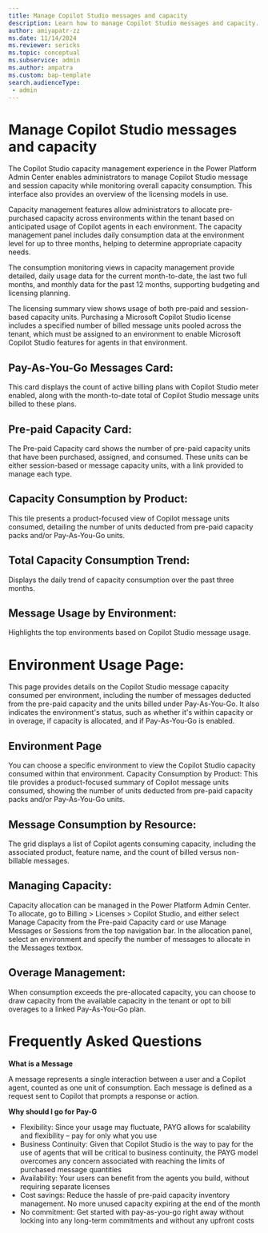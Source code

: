 ```yaml
---
title: Manage Copilot Studio messages and capacity 
description: Learn how to manage Copilot Studio messages and capacity.
author: amiyapatr-zz
ms.date: 11/14/2024
ms.reviewer: sericks
ms.topic: conceptual
ms.subservice: admin
ms.author: ampatra
ms.custom: bap-template
search.audienceType: 
 - admin
---
```


# Manage Copilot Studio messages and capacity 

The Copilot Studio capacity management experience in the Power Platform Admin Center enables administrators to manage Copilot Studio message and session capacity while monitoring overall capacity consumption. This interface also provides an overview of the licensing models in use.

Capacity management features allow administrators to allocate pre-purchased capacity across environments within the tenant based on anticipated usage of Copilot agents in each environment. The capacity management panel includes daily consumption data at the environment level for up to three months, helping to determine appropriate capacity needs.

The consumption monitoring views in capacity management provide detailed, daily usage data for the current month-to-date, the last two full months, and monthly data for the past 12 months, supporting budgeting and licensing planning.

The licensing summary view shows usage of both pre-paid and session-based capacity units.
Purchasing a Microsoft Copilot Studio license includes a specified number of billed message units pooled across the tenant, which must be assigned to an environment to enable Microsoft Copilot Studio features for agents in that environment.

## Pay-As-You-Go Messages Card:
This card displays the count of active billing plans with Copilot Studio meter enabled, along with the month-to-date total of Copilot Studio message units billed to these plans.

## Pre-paid Capacity Card:
The Pre-paid Capacity card shows the number of pre-paid capacity units that have been purchased, assigned, and consumed. These units can be either session-based or message capacity units, with a link provided to manage each type.
 
## Capacity Consumption by Product:
This tile presents a product-focused view of Copilot message units consumed, detailing the number of units deducted from pre-paid capacity packs and/or Pay-As-You-Go units.
 
## Total Capacity Consumption Trend:
Displays the daily trend of capacity consumption over the past three months.

## Message Usage by Environment:
Highlights the top environments based on Copilot Studio message usage.

# Environment Usage Page:
This page provides details on the Copilot Studio message capacity consumed per environment, including the number of messages deducted from the pre-paid capacity and the units billed under Pay-As-You-Go. It also indicates the environment's status, such as whether it's within capacity or in overage, if capacity is allocated, and if Pay-As-You-Go is enabled.

## Environment Page
You can choose a specific environment to view the Copilot Studio capacity consumed within that environment.
Capacity Consumption by Product:
This tile provides a product-focused summary of Copilot message units consumed, showing the number of units deducted from pre-paid capacity packs and/or Pay-As-You-Go units.
## Message Consumption by Resource:
The grid displays a list of Copilot agents consuming capacity, including the associated product, feature name, and the count of billed versus non-billable messages.

## Managing Capacity:
Capacity allocation can be managed in the Power Platform Admin Center. To allocate, go to Billing > Licenses > Copilot Studio, and either select Manage Capacity from the Pre-paid Capacity card or use Manage Messages or Sessions from the top navigation bar. In the allocation panel, select an environment and specify the number of messages to allocate in the Messages textbox.
## Overage Management:
When consumption exceeds the pre-allocated capacity, you can choose to draw capacity from the available capacity in the tenant or opt to bill overages to a linked Pay-As-You-Go plan.

# Frequently Asked Questions

**What is a Message** 

A message represents a single interaction between a user and a Copilot agent, counted as one unit of consumption. Each message is defined as a request sent to Copilot that prompts a response or action.

**Why should I go for Pay-G**
- Flexibility: Since your usage may fluctuate, PAYG allows for scalability and flexibility – pay for only what you use
- Business Continuity: Given that Copilot Studio is the way to pay for the use of agents that will be critical to business continuity, the PAYG model overcomes any concern associated with reaching the limits of purchased message quantities
- Availability: Your users can benefit from the agents you build, without requiring separate licenses
- Cost savings: Reduce the hassle of pre-paid capacity inventory management. No more unused capacity expiring at the end of the month
- No commitment: Get started with pay-as-you-go right away without locking into any long-term commitments and without any upfront costs

